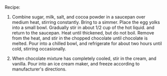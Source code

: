 Recipe:

1. Combine sugar, milk, salt, and cocoa powder in a saucepan over medium heat, stirring constantly. Bring to a simmer. Place the egg yolks into a small bowl. Gradually stir in about 1/2 cup of the hot liquid. and return to the saucepan. Heat until thickened, but do not boil. Remove from the heat, and stir in the chopped chocolate until chocolate is melted. Pour into a chilled bowl, and refrigerate for about two hours until cold, stirring occasionally.

2. When chocolate mixture has completely cooled, stir in the cream, and vanilla. Pour into an ice cream maker, and freeze according to manufacturer's directions.